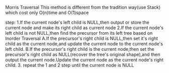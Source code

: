 Morris Traversal
This method is different from the tradition way(use Stack)
which cost only O(n)time and O(1)space

step:
1.If the current node's left child is NULL,then output or store the 
current node and make its right child as current node
2.If the current node's left child is not NULL,then find the precursor
from its left tree based on Inorder Traversal
 A.If the precursor's right child is NULL,then set it's right child as
the current node,and update the current node to the current node's left
child.
 B.If the precursor's right child is the current node,then set the precursor's right child as NULL(recover the tree's original shape),and then output the current node.Update the current node as the current node's right child.
3. repeat the 1 and 2 step until the current node is NULL
